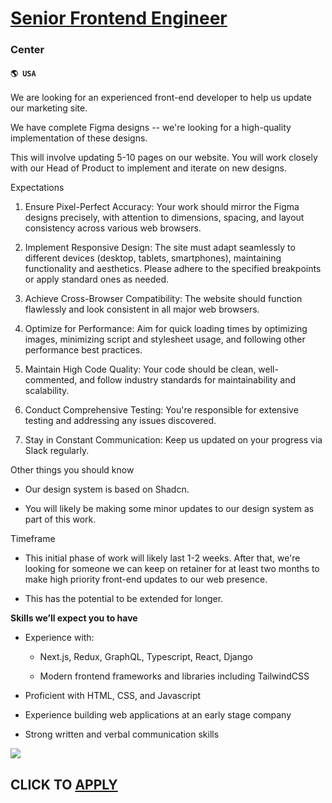 # [Senior Frontend Engineer](https://www.remotewlb.com/apply/senior-frontend-engineer-65248)  
### Center  
#### `🌎 USA`  

We are looking for an experienced front-end developer to help us update our marketing site.  
  
We have complete Figma designs -- we're looking for a high-quality implementation of these designs.  
  
This will involve updating 5-10 pages on our website. You will work closely with our Head of Product to implement and iterate on new designs.

Expectations

  1. Ensure Pixel-Perfect Accuracy: Your work should mirror the Figma designs precisely, with attention to dimensions, spacing, and layout consistency across various web browsers.

  2. Implement Responsive Design: The site must adapt seamlessly to different devices (desktop, tablets, smartphones), maintaining functionality and aesthetics. Please adhere to the specified breakpoints or apply standard ones as needed.

  3. Achieve Cross-Browser Compatibility: The website should function flawlessly and look consistent in all major web browsers.

  4. Optimize for Performance: Aim for quick loading times by optimizing images, minimizing script and stylesheet usage, and following other performance best practices.

  5. Maintain High Code Quality: Your code should be clean, well-commented, and follow industry standards for maintainability and scalability.

  6. Conduct Comprehensive Testing: You're responsible for extensive testing and addressing any issues discovered.

  7. Stay in Constant Communication: Keep us updated on your progress via Slack regularly.

Other things you should know

  * Our design system is based on Shadcn.

  * You will likely be making some minor updates to our design system as part of this work.

Timeframe

  * This initial phase of work will likely last 1-2 weeks. After that, we're looking for someone we can keep on retainer for at least two months to make high priority front-end updates to our web presence.

  * This has the potential to be extended for longer.

**Skills we’ll expect you to have**

  * Experience with:

    * Next.js, Redux, GraphQL, Typescript, React, Django

    * Modern frontend frameworks and libraries including TailwindCSS

  * Proficient with HTML, CSS, and Javascript

  * Experience building web applications at an early stage company

  * Strong written and verbal communication skills

![](https://remotive.com/job/track/1899842/blank.gif?source=public_api)  
## CLICK TO [APPLY](https://www.remotewlb.com/apply/senior-frontend-engineer-65248)

